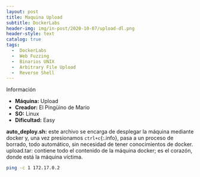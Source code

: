 ```yaml
---
layout: post
title: Maquina Upload
subtitle: DockerLabs
header-img: img/in-post/2020-10-07/upload-dl.png
header-style: text
catalog: true
tags:
  -  DockerLabs
  -  Web Fuzzing
  -  Binarios UNIX
  -  Arbitrary File Upload
  -  Reverse Shell
---
```


Información
- **Máquina:** Upload
- **Creador:** El Pingüino de Mario
- **SO:** Linux
- **Dificultad:** Easy

**auto_deploy.sh:** este archivo se encarga de desplegar la máquina mediante docker y,
una vez presionamos `ctrl+c`{:.info}, pasa a un proceso de borrado, todo automático, sin
necesidad de tener conocimientos de docker.
upload.tar: contiene todo el contenido de la máquina docker; es el corazón, donde está
la máquina víctima.

```bash
ping -c 1 172.17.0.2
```
